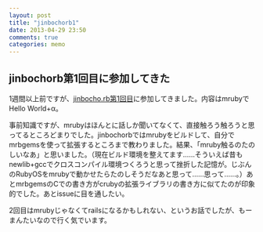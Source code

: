 ```yaml
---
layout: post
title: "jinbochorb1"
date: 2013-04-29 23:50
comments: true
categories: memo
---
```


## jinbochorb第1回目に参加してきた

1週間以上前ですが、[jinbocho.rb第1回目](http://jinbochorb.doorkeeper.jp/events/3482/)に参加してきました。内容はmrubyでHello World+α。

事前知識ですが、mrubyはほんとに話しか聞いてなくて、直接触ろう触ろうと思ってるところどまりでした。jinbochorbではmrubyをビルドして、自分でmrbgemsを使って拡張するところまで教わりました。結果、「mruby触るのたのしいなあ」と思いました。（現在ビルド環境を整えてます……そういえば昔もnewlib+gccでクロスコンパイル環境つくろうと思って挫折した記憶が。じぶんのRubyOSをmrubyで動かせたらたのしそうだなあと思って……思って……。）あとmrbgemsのCでの書き方がcrubyの拡張ライブラリの書き方に似てたのが印象的でした。あとissueに目を通したい。

2回目はmrubyじゃなくてrailsになるかもしれない、というお話でしたが、もーまんたいなので行く気でいます。
